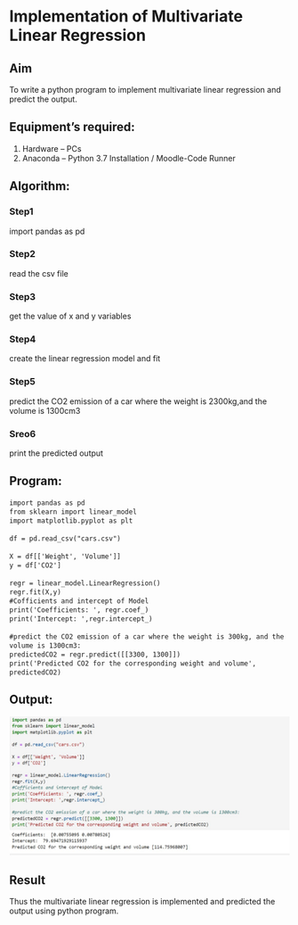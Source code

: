 # Implementation of Multivariate Linear Regression
## Aim
To write a python program to implement multivariate linear regression and predict the output.
## Equipment’s required:
1.	Hardware – PCs
2.	Anaconda – Python 3.7 Installation / Moodle-Code Runner
## Algorithm:
### Step1
import pandas as pd

### Step2
read the csv file

### Step3
get the value of x and y variables

### Step4
create the linear regression model and fit

### Step5
predict the CO2 emission of a car where the weight is 2300kg,and the volume is 1300cm3

### Sreo6
print the predicted output
## Program:
```
import pandas as pd
from sklearn import linear_model
import matplotlib.pyplot as plt

df = pd.read_csv("cars.csv")

X = df[['Weight', 'Volume']]
y = df['CO2']

regr = linear_model.LinearRegression()
regr.fit(X,y)
#Cofficients and intercept of Model
print('Coefficients: ', regr.coef_) 
print('Intercept: ',regr.intercept_)

#predict the CO2 emission of a car where the weight is 300kg, and the volume is 1300cm3:
predictedCO2 = regr.predict([[3300, 1300]])
print('Predicted CO2 for the corresponding weight and volume', predictedCO2)

```
## Output:

![output](https://github.com/Hemapriya-2004/Multivariate-Linear-Regression/blob/master/cars%20snap.jpg?raw=true)
## Result
Thus the multivariate linear regression is implemented and predicted the output using python program.
